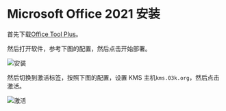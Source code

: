 # Microsoft Office 2021 安装

首先下载[Office Tool Plus](https://otp.landian.vip/zh-cn/)。

然后打开软件，参考下图的配置，然后点击开始部署。

![安装](./img/OTP安装设置.png)

然后切换到激活标签，按照下图的配置，设置 KMS 主机`kms.03k.org`，然后点击激活。

![激活](./img/OTP激活设置.png)

